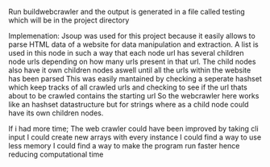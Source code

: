 Run buildwebcrawler and the output is generated in a file called testing which will be in the project directory

Implemenation:
Jsoup was used for this project because it easily allows to parse HTML data of a website for data manipulation and extraction.
A list is used in this node in such a way that each node url has several children node urls depending on how many urls present in that url. 
The child nodes also have it own children nodes aswell until all the urls within the website has been parsed
This was easily mantained by checking a seperate hashset which keep tracks of all crawled urls and checking to see if the url thats about to be crawled contains the starting url
So the webcrawler here works like an hashset datastructure but for strings where as a child node could have its own children nodes.


If i had more time;
The web crawler could have been improved by taking cli input
I could create new arrays with every instance
I could find a way to use less memory
I could find a way to make the program run faster hence reducing computational time
